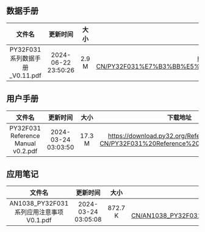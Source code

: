 ## 数据手册
| 文件名 | 更新时间 | 大小 | 下载地址 |
| :----: | :----: | :----: | :----: |
| PY32F031系列数据手册_V0.11.pdf | 2024-06-22 23:50:26 | 2.9 M | <https://download.py32.org/Datasheet/zh-CN/PY32F031%E7%B3%BB%E5%88%97%E6%95%B0%E6%8D%AE%E6%89%8B%E5%86%8C_V0.11.pdf> |
## 用户手册
| 文件名 | 更新时间 | 大小 | 下载地址 |
| :----: | :----: | :----: | :----: |
| PY32F031 Reference Manual v0.2.pdf | 2024-03-24 03:03:50 | 17.3 M | <https://download.py32.org/ReferenceManual/zh-CN/PY32F031%20Reference%20Manual%20v0.2.pdf> |
## 应用笔记
| 文件名 | 更新时间 | 大小 | 下载地址 |
| :----: | :----: | :----: | :----: |
| AN1038_PY32F031系列应用注意事项 V0.1.pdf | 2024-03-24 03:05:08 | 872.7 K | <https://download.py32.org/ApplicationNote/zh-CN/AN1038_PY32F031%E7%B3%BB%E5%88%97%E5%BA%94%E7%94%A8%E6%B3%A8%E6%84%8F%E4%BA%8B%E9%A1%B9%20V0.1.pdf> |
